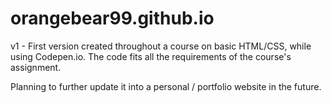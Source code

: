 # orangebear99.github.io

v1 - First version created throughout a course on basic HTML/CSS, while using Codepen.io. The code fits all the requirements of the course's assignment.

Planning to further update it into a personal / portfolio website in the future.
